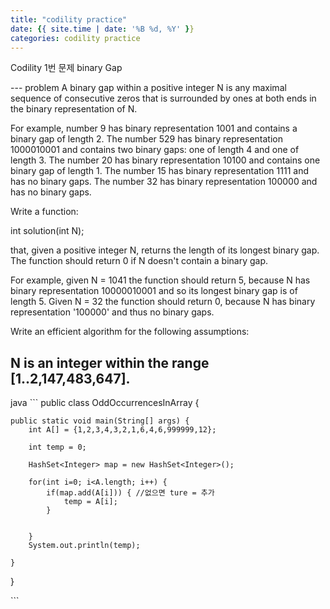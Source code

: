 ```yaml
---
title: "codility practice"
date: {{ site.time | date: '%B %d, %Y' }}
categories: codility practice
---
```


Codility 1번 문제 binary Gap

--- problem
A binary gap within a positive integer N is any maximal sequence of consecutive zeros that is surrounded by ones at both ends in the binary representation of N.

For example, number 9 has binary representation 1001 and contains a binary gap of length 2. The number 529 has binary representation 1000010001 and contains two binary gaps: one of length 4 and one of length 3. The number 20 has binary representation 10100 and contains one binary gap of length 1. The number 15 has binary representation 1111 and has no binary gaps. The number 32 has binary representation 100000 and has no binary gaps.

Write a function:

int solution(int N);

that, given a positive integer N, returns the length of its longest binary gap. The function should return 0 if N doesn't contain a binary gap.

For example, given N = 1041 the function should return 5, because N has binary representation 10000010001 and so its longest binary gap is of length 5. Given N = 32 the function should return 0, because N has binary representation '100000' and thus no binary gaps.

Write an efficient algorithm for the following assumptions:

N is an integer within the range [1..2,147,483,647].
---
java
​``` 
public class OddOccurrencesInArray {

	public static void main(String[] args) {
		int A[] = {1,2,3,4,3,2,1,6,4,6,999999,12};
		
		int temp = 0;
		
		HashSet<Integer> map = new HashSet<Integer>();
		
		for(int i=0; i<A.length; i++) {
			if(map.add(A[i])) { //없으면 ture = 추가
				temp = A[i];
			}
			
			
		}
		System.out.println(temp);
		
	}
}

​```
